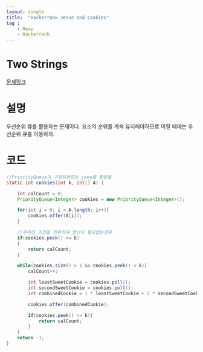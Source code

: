 ```yaml
---
layout: single
title:  "Hackerrank Jesse and Cookies"
tag : 
    - Heap
    - Hackerrank
---
```



# Two Strings
[문제링크](https://www.hackerrank.com/challenges/jesse-and-cookies/problem)

# 설명

우선순위 큐를 활용하는 문제이다. 요소의 순위를 계속 유지해야하므로 이럴 때에는 우선순위 큐를 이용하자.


# 코드

```java
//PriorityQueue가 구현되어있는 java를 활용함
static int cookies(int k, int[] A) {

    int calCount = 0;
    PriorityQueue<Integer> cookies = new PriorityQueue<Integer>();

    for(int i = 0; i < A.length; i++){
        cookies.offer(A[i]);
    }

    //주어진 조건을 만족하여 연산이 필요없는경우
    if(cookies.peek() >= k)
    {
        return calCount;
    }

    while(cookies.size() > 1 && cookies.peek() < k){
        calCount++;

        int leastSweetCookie = cookies.poll();
        int secondSweetCookie = cookies.poll();
        int combinedCookie = 1 * leastSweetCookie + 2 * secondSweetCookie;

        cookies.offer(combinedCookie);

        if(cookies.peek() >= k){
            return calCount;
        }
    }
    return -1;
}

```
